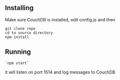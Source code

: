 ## Installing

Make sure CouchDB is installed, edit config.js and then


    git clone repo
    cd to source directory
    npm install
    

## Running

    `npm start`

it will listen on port 1514 and log messages to CouchDB